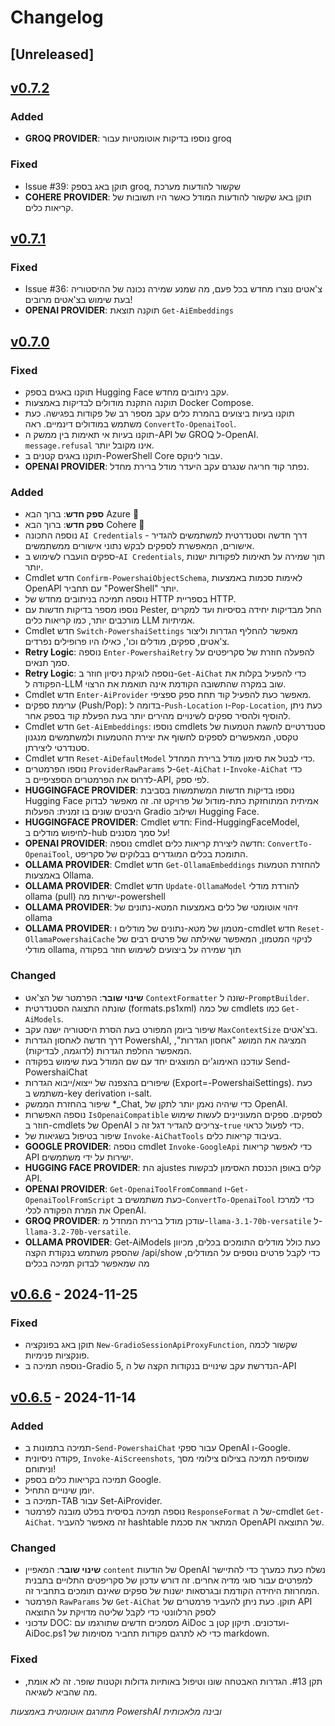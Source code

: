 ﻿# Changelog

## [Unreleased] <!--AiDoc:Translator:IgnoreLine-->

## [v0.7.2]

### Added <!--AiDoc:Translator:IgnoreLine-->
- **GROQ PROVIDER**: נוספו בדיקות אוטומטיות עבור groq

### Fixed <!--AiDoc:Translator:IgnoreLine-->
- Issue #39: תוקן באג בספק groq, שקשור להודעות מערכת
- **COHERE PROVIDER**: תוקן באג שקשור להודעות המודל כאשר היו תשובות של קריאות כלים.


## [v0.7.1]

### Fixed <!--AiDoc:Translator:IgnoreLine-->
- Issue #36: צ'אטים נוצרו מחדש בכל פעם, מה שמנע שמירה נכונה של ההיסטוריה בעת שימוש בצ'אטים מרובים!
- **OPENAI PROVIDER**: תוקנה תוצאת `Get-AiEmbeddings`

## [v0.7.0]

### Fixed <!--AiDoc:Translator:IgnoreLine-->
- תוקנו באגים בספק Hugging Face עקב ניתובים מחדש.
- תוקנה התקנת מודולים לבדיקות באמצעות Docker Compose.
- תוקנו בעיות ביצועים בהמרת כלים עקב מספר רב של פקודות בפגישה. כעת משתמש במודולים דינמיים. ראה `ConvertTo-OpenaiTool`.
- תוקנו בעיות אי תאימות בין ממשק ה-API של GROQ ל-OpenAI. `message.refusal` אינו מקובל יותר.
- תוקנו באגים קטנים ב-PowerShell Core עבור לינוקס.
- **OPENAI PROVIDER**: נפתר קוד חריגה שנגרם עקב היעדר מודל ברירת מחדל.

### Added <!--AiDoc:Translator:IgnoreLine-->
- **ספק חדש**: ברוך הבא Azure 🎉
- **ספק חדש**: ברוך הבא Cohere 🎉
- נוספה התכונה `AI Credentials` - דרך חדשה וסטנדרטית למשתמשים להגדיר אישורים, המאפשרת לספקים לבקש נתוני אישורים ממשתמשים.
- ספקים הועברו לשימוש ב-`AI Credentials`, תוך שמירה על תאימות לפקודות ישנות יותר.
- Cmdlet חדש `Confirm-PowershaiObjectSchema`, לאימות סכמות באמצעות OpenAPI עם תחביר "PowerShell" יותר.
- נוספה תמיכה בניתובים מחדש של HTTP בספריית HTTP.
- נוספו מספר בדיקות חדשות עם Pester, החל מבדיקות יחידה בסיסיות ועד למקרים מורכבים יותר, כמו קריאות כלים LLM אמיתיות.
- Cmdlet חדש `Switch-PowershaiSettings` מאפשר להחליף הגדרות וליצור צ'אטים, ספקים, מודלים וכו', כאילו היו פרופילים נפרדים.
- **Retry Logic**: נוספה `Enter-PowershaiRetry` להפעלה חוזרת של סקריפטים על סמך תנאים.
- **Retry Logic**: נוספה לוגיקת ניסיון חוזר ב-`Get-AiChat` כדי להפעיל בקלות את הפקודה ל-LLM שוב במקרה שהתשובה הקודמת אינה תואמת את הרצוי.
- Cmdlet חדש `Enter-AiProvider` מאפשר כעת להפעיל קוד תחת ספק ספציפי.
- ערימת ספקים (Push/Pop): בדומה ל-`Push-Location` ו-`Pop-Location`, כעת ניתן להוסיף ולהסיר ספקים לשינויים מהירים יותר בעת הפעלת קוד בספק אחר.
- Cmdlet חדש `Get-AiEmbeddings`: נוספו cmdlets סטנדרטיים להשגת הטמעות של טקסט, המאפשרים לספקים לחשוף את יצירת ההטמעות ולמשתמשים מנגנון סטנדרטי ליצירתן.
- Cmdlet חדש `Reset-AiDefaultModel` כדי לבטל את סימון מודל ברירת המחדל.
- נוספו הפרמטרים `ProviderRawParams` ל-`Get-AiChat` ו-`Invoke-AiChat` כדי לדרוס את הפרמטרים הספציפיים ב-API, לפי ספק.
- **HUGGINGFACE PROVIDER**: נוספו בדיקות חדשות המשתמשות בסביבת Hugging Face אמיתית המתוחזקת כתת-מודול של פרויקט זה. זה מאפשר לבדוק היבטים שונים בו זמנית: הפעלות Gradio ושילוב Hugging Face.
- **HUGGINGFACE PROVIDER**: Cmdlet חדש: Find-HuggingFaceModel, לחיפוש מודלים ב-hub על סמך מסננים!
- **OPENAI PROVIDER**: נוספה cmdlet חדשה ליצירת קריאות כלים: `ConvertTo-OpenaiTool`, התומכת בכלים המוגדרים בבלוקים של סקריפט.
- **OLLAMA PROVIDER**: Cmdlet חדש `Get-OllamaEmbeddings` להחזרת הטמעות באמצעות Ollama.
- **OLLAMA PROVIDER**: Cmdlet חדש `Update-OllamaModel` להורדת מודלי ollama (pull) ישירות מה-powershell
- **OLLAMA PROVIDER**: זיהוי אוטומטי של כלים באמצעות המטא-נתונים של ollama
- **OLLAMA PROVIDER**: מטמון של מטא-נתונים של מודלים ו-cmdlet חדש `Reset-OllamaPowershaiCache` לניקוי המטמון, המאפשר שאילתה של פרטים רבים של מודלי ollama, תוך שמירה על ביצועים לשימוש חוזר בפקודה

### Changed <!--AiDoc:Translator:IgnoreLine-->
- **שינוי שובר**: הפרמטר של הצ'אט `ContextFormatter` שונה ל-`PromptBuilder`.
- שונתה התצוגה הסטנדרטית (formats.ps1xml) של כמה cmdlets כמו `Get-AiModels`.
- שיפור ביומן המפורט בעת הסרת היסטוריה ישנה עקב `MaxContextSize` בצ'אטים.
- דרך חדשה לאחסון הגדרות PowershAI, המציגה את המושג "אחסון הגדרות", המאפשר החלפת הגדרות (לדוגמה, לבדיקות).
- עודכנו האימוג'ים המוצגים יחד עם שם המודל בעת שימוש בפקודה Send-PowershaiChat
- שיפורים בהצפנה של ייצוא/ייבוא הגדרות (Export=-PowershaiSettings). כעת משתמש ב-key derivation ו-salt.
- שיפור בהחזרת הממשק *_Chat, כדי שיהיה נאמן יותר לתקן של OpenAI.
- נוספה האפשרות `IsOpenaiCompatible` לספקים. ספקים המעוניינים לעשות שימוש חוזר ב-cmdlets של OpenAI צריכים להגדיר דגל זה כ-`true` כדי לפעול כראוי.
- שיפור בטיפול בשגיאות של `Invoke-AiChatTools` בעיבוד קריאות כלים.
- **GOOGLE PROVIDER**: נוספה cmdlet `Invoke-GoogleApi` כדי לאפשר קריאות API ישירות על ידי משתמשים.
- **HUGGING FACE PROVIDER**: הת ajustes קלים באופן הכנסת האסימון לבקשות API.
- **OPENAI PROVIDER**: `Get-OpenaiToolFromCommand` ו-`Get-OpenaiToolFromScript` כעת משתמשים ב-`ConvertTo-OpenaiTool` כדי למרכז את המרת הפקודה לכלי OpenAI.
- **GROQ PROVIDER**: עודכן מודל ברירת המחדל מ-`llama-3.1-70b-versatile` ל-`llama-3.2-70b-versatile`.
- **OLLAMA PROVIDER**: Get-AiModels כעת כולל מודלים התומכים בכלים, מכיוון שהספק משתמש בנקודת הקצה /api/show כדי לקבל פרטים נוספים על המודלים, מה שמאפשר לבדוק תמיכה בכלים

## [v0.6.6] - 2024-11-25

### Fixed <!--AiDoc:Translator:IgnoreLine-->
- תוקן באג בפונקציה `New-GradioSessionApiProxyFunction`, שקשור לכמה פונקציות פנימיות.
- נוספה תמיכה ב-Gradio 5, הנדרשת עקב שינויים בנקודות הקצה של ה-API

## [v0.6.5] - 2024-11-14

### Added <!--AiDoc:Translator:IgnoreLine-->
- תמיכה בתמונות ב-`Send-PowershaiChat` עבור ספקי OpenAI ו-Google.
- פקודה ניסיונית, `Invoke-AiScreenshots`, שמוסיפה תמיכה בצילום צילומי מסך וניתוחם!
- תמיכה בקריאות כלים בספק Google.
- יומן שינויים התחיל.
- תמיכה ב-TAB עבור Set-AiProvider.
- נוספה תמיכה בסיסית בפלט מובנה לפרמטר `ResponseFormat` של ה-cmdlet `Get-AiChat`. זה מאפשר להעביר hashtable המתאר את סכמת OpenAPI של התוצאה.

### Changed <!--AiDoc:Translator:IgnoreLine-->
- **שינוי שובר**: המאפיין `content` של הודעות OpenAI נשלח כעת כמערך כדי להתיישר למפרטים עבור סוגי מדיה אחרים. זה דורש עדכון של סקריפטים התלויים בתבנית המחרוזת היחידה הקודמת ובגרסאות ישנות של ספקים שאינם תומכים בתחביר זה.
- הפרמטר `RawParams` של `Get-AiChat` תוקן. כעת ניתן להעביר פרמטרים של API לספק הרלוונטי כדי לקבל שליטה מדויקת על התוצאה
- עדכוני DOC: מסמכים חדשים שתורגמו עם AiDoc ועדכונים. תיקון קטן ב-AiDoc.ps1 כדי לא לתרגם פקודות תחביר מסוימות של markdown.


### Fixed <!--AiDoc:Translator:IgnoreLine-->
- תקן #13. הגדרות האבטחה שונו וטיפול באותיות גדולות וקטנות שופר. זה לא אומת, מה שהביא לשגיאה.

[v0.6.6]: https://github.com/rrg92/powershai/releases/tag/v0.6.6
[v0.6.5]: https://github.com/rrg92/powershai/releases/tag/v0.6.5
[v0.7.0]: https://github.com/rrg92/powershai/releases/tag/v0.7.0
[v0.7.1]: https://github.com/rrg92/powershai/releases/tag/v0.7.1
[v0.7.2]: https://github.com/rrg92/powershai/releases/tag/v0.7.2



<!--PowershaiAiDocBlockStart-->
_מתורגם אוטומטית באמצעות PowershAI ובינה מלאכותית_
<!--PowershaiAiDocBlockEnd-->
